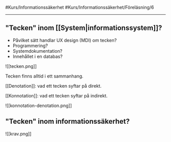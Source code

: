 #Kurs/Informationssäkerhet #Kurs/Informationssäkerhet/Föreläsning/6 
***
## "Tecken" inom [[System|informationssystem]]?
- Påvilket sätt handlar UX design (MDI) om tecken?
- Programmering?
- Systemdokumentation?
- Innehållet i en databas?

![[tecken.png]]

Tecken finns alltid i ett sammanhang.

[[Denotation]]: vad ett tecken syftar på direkt.

[[Konnotation]]: vad ett tecken syftar på indirekt.

![[konnotation-denotation.png]]




## "Tecken" inom informationssäkerhet?

![[krav.png]]

